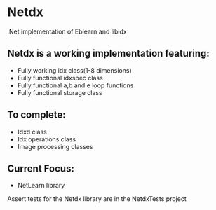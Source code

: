 Netdx
=====

.Net implementation of Eblearn and libidx

Netdx is a working implementation featuring:
-------------------------------------------
* Fully working idx class(1-8 dimensions)
* Fully functional idxspec class
* Fully functional a,b and e loop functions
* Fully functional storage class

To complete:
-----------
* Idxd class
* Idx operations class
* Image processing classes

Current Focus:
--------------
* NetLearn library

Assert tests for the Netdx library are in the NetdxTests project
